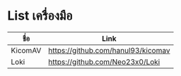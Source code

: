 # List เครื่องมือ

| ชื่อ      | Link                               |
|   -     | -                                  | 
|KicomAV  |https://github.com/hanul93/kicomav  | 
|Loki     |https://github.com/Neo23x0/Loki     |

